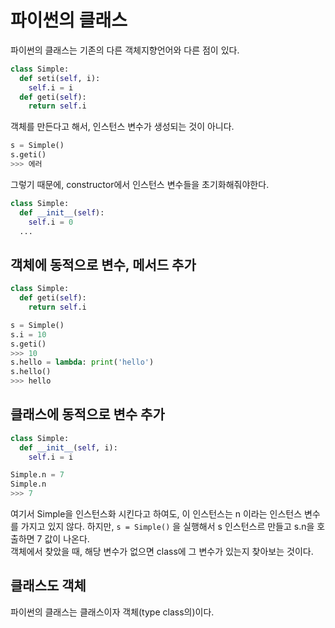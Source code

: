 # 파이썬의 클래스

파이썬의 클래스는 기존의 다른 객체지향언어와 다른 점이 있다. 


```py
class Simple:
  def seti(self, i):
    self.i = i
  def geti(self):
    return self.i
```

객체를 만든다고 해서, 인스턴스 변수가 생성되는 것이 아니다. 

```py
s = Simple()
s.geti()
>>> 에러
```

그렇기 때문에, constructor에서 인스턴스 변수들을 초기화해줘야한다.

```py
class Simple:
  def __init__(self):
    self.i = 0
  ...
```

## 객체에 동적으로 변수, 메서드 추가

```py
class Simple:
  def geti(self):
    return self.i

s = Simple()
s.i = 10
s.geti()
>>> 10
s.hello = lambda: print('hello')
s.hello()
>>> hello
```

## 클래스에 동적으로 변수 추가

```py
class Simple:
  def __init__(self, i):
    self.i = i

Simple.n = 7
Simple.n
>>> 7
```

여기서 Simple을 인스턴스화 시킨다고 하여도, 이 인스턴스는 n 이라는 인스턴스 변수를 가지고 있지 않다.
하지만, `s = Simple()` 을 실행해서 s 인스턴스르 만들고 s.n을 호출하면 7 값이 나온다.  
객체에서 찾았을 때, 해당 변수가 없으면 class에 그 변수가 있는지 찾아보는 것이다.

## 클래스도 객체

파이썬의 클래스는 클래스이자 객체(type class의)이다.  
